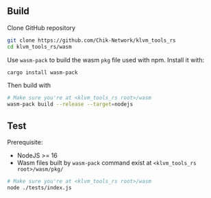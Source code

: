 Build
-----

Clone GitHub repository
```bash
git clone https://github.com/Chik-Network/klvm_tools_rs
cd klvm_tools_rs/wasm
```

Use `wasm-pack` to build the wasm `pkg` file used with npm. Install it with:

```bash
cargo install wasm-pack
```

Then build with

```bash
# Make sure you're at <klvm_tools_rs root>/wasm
wasm-pack build --release --target=nodejs
```

Test
-----
Prerequisite:
- NodeJS >= 16
- Wasm files built by `wasm-pack` command exist at `<klvm_tools_rs root>/wasm/pkg/`

```bash
# Make sure you're at <klvm_tools_rs root>/wasm
node ./tests/index.js
```

